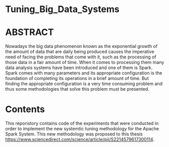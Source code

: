 # Tuning_Big_Data_Systems


# ABSTRACT
Nowadays the big data phenomenon known as the exponential growth of the amount of data that are daily being produced causes the imperative need of facing the problems that come with it,  such as the processing of those data in a fair amount of time. When it comes to processing them many data analysis systems have been introduced and one of them is Spark. Spark comes with many parameters and its appropriate configuration is the foundation of  completing its operations in a brief amount of time. But finding the appropriate configuration is a very time consuming problem and thus some methodologies that solve this problem must be presented.


# Contents
This reporistory contains code of the experiments that were conducted in order to implement the new systemtic tuning methodology for the Apache Spark System.
This new methodology was proposed to this thesis https://www.sciencedirect.com/science/article/pii/S2214579617300114.

